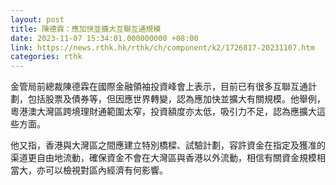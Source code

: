 ```yaml
---
layout: post
title: 陳德霖：應加快並擴大互聯互通規模
date: 2023-11-07 15:34:01.000000000 +08:00
link: https://news.rthk.hk/rthk/ch/component/k2/1726817-20231107.htm
categories: rthk
---
```


金管局前總裁陳德霖在國際金融領袖投資峰會上表示，目前已有很多互聯互通計劃，包括股票及債券等，但因應世界轉變，認為應加快並擴大有關規模。他舉例，粵港澳大灣區跨境理財通範圍太窄，投資額度亦太低，吸引力不足，認為應擴大這些方面。

他又指，香港與大灣區之間應建立特別橋樑、試驗計劃，容許資金在指定及獲准的渠道更自由地流動，確保資金不會在大灣區與香港以外流動，相信有關資金規模相當大，亦可以檢視對區內經濟有何影響。
